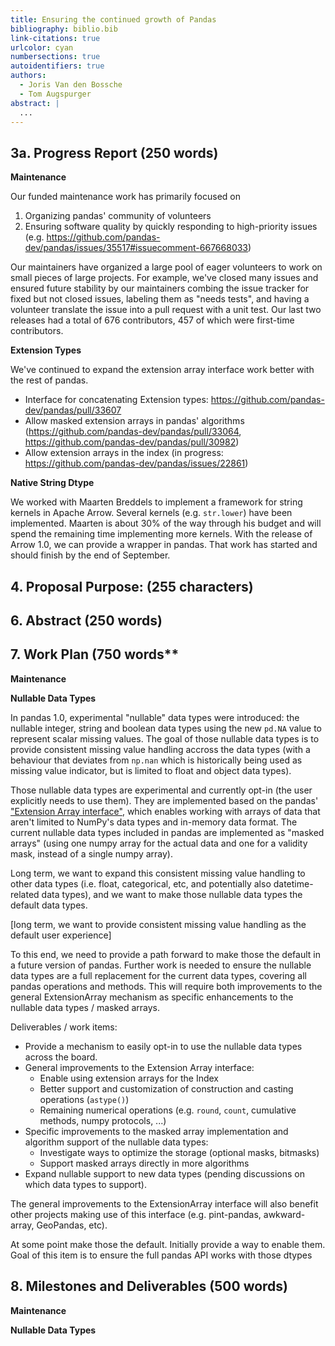 ```yaml
---
title: Ensuring the continued growth of Pandas
bibliography: biblio.bib
link-citations: true
urlcolor: cyan
numbersections: true
autoidentifiers: true
authors:
  - Joris Van den Bossche
  - Tom Augspurger
abstract: |
  ...
---
```


## 3a. Progress Report (250 words)

**Maintenance**

Our funded maintenance work has primarily focused on

1. Organizing pandas' community of volunteers
2. Ensuring software quality by quickly responding to high-priority issues (e.g. https://github.com/pandas-dev/pandas/issues/35517#issuecomment-667668033)

Our maintainers have organized a large pool of eager volunteers to work on small
pieces of large projects. For example, we've closed many issues and ensured
future stability by our maintainers combing the issue tracker for fixed but not
closed issues, labeling them as "needs tests", and having a volunteer translate
the issue into a pull request with a unit test. Our last two releases had a total
of 676 contributors, 457 of which were first-time contributors.

**Extension Types**

We've continued to expand the extension array interface work better with the rest of pandas.

* Interface for concatenating Extension types: https://github.com/pandas-dev/pandas/pull/33607
* Allow masked extension arrays in pandas' algorithms (https://github.com/pandas-dev/pandas/pull/33064, https://github.com/pandas-dev/pandas/pull/30982)
* Allow extension arrays in the index (in progress: https://github.com/pandas-dev/pandas/issues/22861)

**Native String Dtype**

We worked with Maarten Breddels to implement a framework for string kernels in Apache Arrow.
Several kernels (e.g. ``str.lower``) have been implemented. Maarten is about 30% of the way
through his budget and will spend the remaining time implementing more kernels. With the release
of Arrow 1.0, we can provide a wrapper in pandas. That work has started and should finish by
the end of September.


## 4. Proposal Purpose: (255 characters)

## 6. Abstract (250 words)

## 7. Work Plan (750 words**

**Maintenance**

**Nullable Data Types**

In pandas 1.0, experimental "nullable" data types were introduced: the nullable
integer, string and boolean data types using the new `pd.NA` value to represent
scalar missing values. The goal of those nullable data types is to provide
consistent missing value handling accross the data types (with a behaviour that
deviates from `np.nan` which is historically being used as missing value
indicator, but is limited to float and object data types).

Those nullable data types are experimental and currently opt-in (the user
explicitly needs to use them). They are implemented based on the pandas'
["Extension Array interface"](https://pandas.pydata.org/pandas-docs/stable/development/extending.html#extension-types),
which enables working with arrays of data that aren't limited to NumPy's data
types and in-memory data format. The current nullable data types included in
pandas are implemented as "masked arrays" (using one numpy array for the actual
data and one for a validity mask, instead of a single numpy array).

Long term, we want to expand this consistent missing value handling to other
data types (i.e. float, categorical, etc, and potentially also datetime-related
data types), and we want to make those nullable data types the default data
types.

[long term, we want to provide consistent missing value handling as the default user experience]

To this end, we need to provide a path forward to make those the default in a
future version of pandas. Further work is needed to ensure the nullable data
types are a full replacement for the current data types, covering all pandas
operations and methods. This will require both improvements to the general
ExtensionArray mechanism as specific enhancements to the nullable data types /
masked arrays.

Deliverables / work items:

- Provide a mechanism to easily opt-in to use the nullable data types across the board.
- General improvements to the Extension Array interface:
  - Enable using extension arrays for the Index
  - Better support and customization of construction and casting operations (`astype()`)
  - Remaining numerical operations (e.g. `round`, `count`, cumulative methods, numpy protocols, ...)
- Specific improvements to the masked array implementation and algorithm support of the nullable data types:
  - Investigate ways to optimize the storage (optional masks, bitmasks)
  - Support masked arrays directly in more algorithms
- Expand nullable support to new data types (pending discussions on which data types to support).

The general improvements to the ExtensionArray interface will also benefit other
projects making use of this interface (e.g. pint-pandas, awkward-array,
GeoPandas, etc).

At some point make those the default. Initially provide a way to enable them.
Goal of this item is to ensure the full pandas API works with those dtypes

## 8. Milestones and Deliverables (500 words)

**Maintenance**

**Nullable Data Types**
